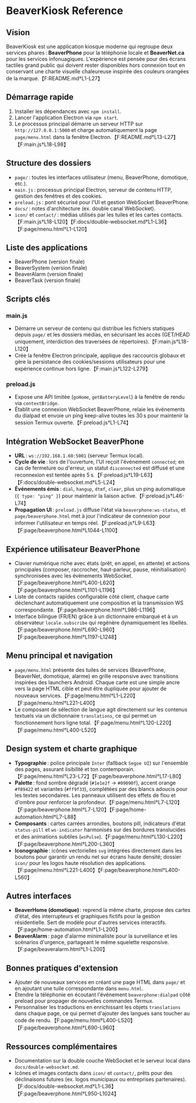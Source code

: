 # BeaverKiosk Reference

## Vision
BeaverKiosk est une application kiosque moderne qui regroupe deux services phares : **BeaverPhone** pour la téléphonie locale et **BeaverNet.ca** pour les services infonuagiques. L'expérience est pensée pour des écrans tactiles grand public qui doivent rester disponibles hors connexion tout en conservant une charte visuelle chaleureuse inspirée des couleurs orangées de la marque.【F:README.md†L1-L27】

## Démarrage rapide
1. Installer les dépendances avec `npm install`.
2. Lancer l'application Electron via `npm start`.
3. Le processus principal démarre un serveur HTTP sur `http://127.0.0.1:5000` et charge automatiquement la page `page/menu.html` dans la fenêtre Electron.【F:README.md†L13-L27】【F:main.js†L18-L98】

## Structure des dossiers
- `page/` : toutes les interfaces utilisateur (menu, BeaverPhone, domotique, etc.).
- `main.js` : processus principal Electron, serveur de contenu HTTP, gestion des fenêtres et des cookies.
- `preload.js` : pont sécurisé pour l'UI et gestion WebSocket BeaverPhone.
- `docs/` : notes d'architecture (ex. double canal WebSocket).
- `icon/` et `contact/` : médias utilisés par les tuiles et les cartes contacts.【F:main.js†L18-L120】【F:docs/double-websocket.md†L1-L36】【F:page/menu.html†L1-L120】

## Liste des applications
- BeaverPhone (version finale)
- BeaverSystem (version finale)
- BeaverAlarm (version finale)
- BeaverTask (version finale)

## Scripts clés
### main.js
- Démarre un serveur de contenu qui distribue les fichiers statiques depuis `page/` et les dossiers médias, en sécurisant les accès (GET/HEAD uniquement, interdiction des traversées de répertoires).【F:main.js†L18-L120】
- Crée la fenêtre Electron principale, applique des raccourcis globaux et gère la persistance des cookies/sessions utilisateurs pour une expérience continue hors ligne.【F:main.js†L122-L279】

### preload.js
- Expose une API limitée (`goHome`, `getBatteryLevel`) à la fenêtre de rendu via `contextBridge`.
- Établit une connexion WebSocket BeaverPhone, relaie les événements du dialpad et envoie un ping keep-alive toutes les 30 s pour maintenir la session Termux ouverte.【F:preload.js†L1-L74】

## Intégration WebSocket BeaverPhone
- **URL** : `ws://192.168.1.60:5001` (serveur Termux local).
- **Cycle de vie** : lors de l'ouverture, l'UI reçoit l'événement `connected`; en cas de fermeture ou d'erreur, un statut `disconnected` est diffusé et une reconnexion est tentée après 5 s.【F:preload.js†L19-L63】【F:docs/double-websocket.md†L5-L24】
- **Événements émis** : `dial`, `hangup`, `dtmf`, `clear`, plus un ping automatique (`{ type: "ping" }`) pour maintenir la liaison active.【F:preload.js†L46-L74】
- **Propagation UI** : `preload.js` diffuse l'état via `beaverphone:ws-status`, et `page/beaverphone.html` met à jour l'indicateur de connexion pour informer l'utilisateur en temps réel.【F:preload.js†L9-L63】【F:page/beaverphone.html†L1044-L1100】

## Expérience utilisateur BeaverPhone
- Clavier numérique riche avec états (prêt, en appel, en attente) et actions principales (composer, raccrocher, haut-parleur, pause, réinitialisation) synchronisées avec les évènements WebSocket.【F:page/beaverphone.html†L400-L620】【F:page/beaverphone.html†L1101-L1196】
- Liste de contacts rapides configurable côté client, chaque carte déclenchant automatiquement une composition et la transmission WS correspondante.【F:page/beaverphone.html†L986-L1196】
- Interface bilingue (FR/EN) grâce à un dictionnaire embarqué et à un observateur `locale.subscribe` qui regénère dynamiquement les libellés.【F:page/beaverphone.html†L690-L960】【F:page/beaverphone.html†L1197-L1248】

## Menu principal et navigation
- `page/menu.html` présente des tuiles de services (BeaverPhone, BeaverNet, domotique, alarme) en grille responsive avec transitions inspirées des launchers Android. Chaque carte est une simple ancre vers la page HTML cible et peut être dupliquée pour ajouter de nouveaux services.【F:page/menu.html†L1-L220】【F:page/menu.html†L221-L400】
- Le composant de sélection de langue agit directement sur les contenus textuels via un dictionnaire `translations`, ce qui permet un fonctionnement hors ligne total.【F:page/menu.html†L120-L220】【F:page/menu.html†L400-L520】

## Design system et charte graphique
- **Typographie** : police principale `Inter` (fallback `Segoe UI`) sur l'ensemble des pages, assurant lisibilité et ton contemporain.【F:page/menu.html†L23-L72】【F:page/beaverphone.html†L17-L80】
- **Palette** : fond sombre dégradé (`#1e1e2f` → `#09090f`), accent orange `#f89422` et variantes (`#ff9f33`), complétées par des blancs adoucis pour les textes secondaires. Les panneaux utilisent des effets de flou et d'ombre pour renforcer la profondeur.【F:page/menu.html†L7-L120】【F:page/beaverphone.html†L7-L120】【F:page/home-automation.html†L7-L88】
- **Composants** : cartes carrées arrondies, boutons pill, indicateurs d'état `status-pill` et `ws-indicator` harmonisés sur des bordures translucides et des animations subtiles (`wsPulse`).【F:page/menu.html†L130-L220】【F:page/beaverphone.html†L200-L360】
- **Iconographie** : icônes vectorielles `svg` intégrées directement dans les boutons pour garantir un rendu net sur écrans haute densité; dossier `icon/` pour les logos haute résolution des applications.【F:page/menu.html†L221-L400】【F:page/beaverphone.html†L400-L560】

## Autres interfaces
- **BeaverHome (domotique)** : reprend la même charte, propose des cartes d'état, des interrupteurs et graphiques fictifs pour la gestion résidentielle. Sert de modèle pour d'autres services interactifs.【F:page/home-automation.html†L1-L200】
- **BeaverAlarm** : page d'alarme minimaliste pour la surveillance et les scénarios d'urgence, partageant le même squelette responsive.【F:page/beaveralarm.html†L1-L200】

## Bonnes pratiques d'extension
- Ajouter de nouveaux services en créant une page HTML dans `page/` et en ajoutant une tuile correspondante dans `menu.html`.
- Étendre la téléphonie en écoutant l'événement `beaverphone:dialpad` côté preload pour propager de nouvelles commandes Termux.
- Personnaliser les traductions en enrichissant les objets `translations` dans chaque page, ce qui permet d'ajouter des langues sans toucher au code de rendu.【F:page/menu.html†L400-L520】【F:page/beaverphone.html†L690-L960】

## Ressources complémentaires
- Documentation sur la double couche WebSocket et le serveur local dans `docs/double-websocket.md`.
- Icônes et images contacts dans `icon/` et `contact/`, prêts pour des déclinaisons futures (ex. logos municipaux ou entreprises partenaires).【F:docs/double-websocket.md†L1-L36】【F:page/beaverphone.html†L950-L1024】

